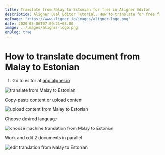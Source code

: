 ```yaml
---
title: Translate from Malay to Estonian for free in Aligner Editor
description: Aligner Dual Editor Tutorial. How to translate for free from Malay to Estonian. Aligner is multilingual document management platform. 
ogImage: "https://www.aligner.io/images/aligner-logo.png"
date: 2020-05-06T07:09:21+03:00
image: ../images/aligner-logo.png
onBlog: true
---
```


# How to translate document from Malay to Estonian

1. Go to editor at [app.aligner.io](https://app.aligner.io "Aligner App web page")

![translate from Malay to Estonian](../aligner-blank-editor.png "translate from Malay to Estonian")

Copy-paste content or upload content

![upload content from Malay to Estonian](../aligner-uploaded-document.png "upload content from Malay to Estonian")

Choose desired language

![choose machine translation from Malay to Estonian](../aligner-language-dropdown.png "choose machine translation from Malay to Estonian")

Work and edit 2 documents in parallel

![edit translation from Malay to Estonian](../aligner-double-sitded-editor.png "edit translation from Malay to Estonian")

